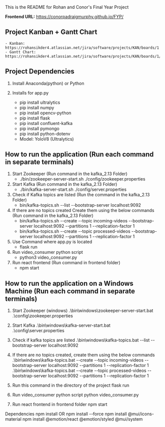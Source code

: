 This is the README for Rohan and Conor's Final Year Project

**Frontend URL:** https://conorpadraigmurphy.github.io/FYP/

## Project Kanban + Gantt Chart

    - Kanban: https://rohansikder4.atlassian.net/jira/software/projects/KAN/boards/1
    - Gantt Chart: https://rohansikder4.atlassian.net/jira/software/projects/KAN/boards/1/timeline

## Project Dependencies

1. Install Anaconda(python) or Python

2. Installs for app.py
   - pip install ultralytics
   - pip install numpy
   - pip install opencv-python
   - pip install flask
   - pip install confluent-kafka
   - pip install pymongo
   - pip install python-dotenv
   - Model: YoloV8 (Ultralytics)

## How to run the application (Run each command in separate terminals)

1. Start Zookeeper (Run command in the kafka_2.13 Folder)
   - ./bin/zookeeper-server-start.sh ./config/zookeeper.properties
2. Start Kafka (Run command in the kafka_2.13 Folder)
   - ./bin/kafka-server-start.sh ./config/server.properties
3. Check if Kafka topics are listed (Run the command in the kafka_2.13 Folder)
   - bin/kafka-topics.sh --list --bootstrap-server localhost:9092
4. If there are no topics created Create them using the below commands (Run command in the kafka_2.13 Folder)
   - bin/kafka-topics.sh --create --topic incoming-videos --bootstrap-server localhost:9092 --partitions 1 --replication-factor 1
   - bin/kafka-topics.sh --create --topic processed-videos --bootstrap-server localhost:9092 --partitions 1 --replication-factor 1
5. Use Command where app.py is located
   - flask run
6. Run video_consumer python script
   - python3 video_consumer.py
7. Run react frontend (Run command in frontend folder)
   - npm start

## How to run the application on a Windows Machine (Run each command in separate terminals)

1. Start Zookeeper (windows)
   .\bin\windows\zookeeper-server-start.bat .\config\zookeeper.properties

2. Start Kafka
   .\bin\windows\kafka-server-start.bat .\config\server.properties

3. Check if kafka topics are listed
   .\bin\windows\kafka-topics.bat --list --bootstrap-server localhost:9092

4. If there are no topics created, create them using the below commands
   .\bin\windows\kafka-topics.bat --create --topic incoming-videos --bootstrap-server localhost:9092 --partitions 1 --replication-factor 1
   .\bin\windows\kafka-topics.bat --create --topic processed-videos --bootstrap-server localhost:9092 --partitions 1 --replication-factor 1

5. Run this command in the directory of the project
   flask run

6. Run video_consumer python script
   python video_consumer.py

7. Run react frontend in frontend folder
   npm start

Dependencies
npm install OR npm install --force
npm install @mui/icons-material
npm install @emotion/react @emotion/styled @mui/system

